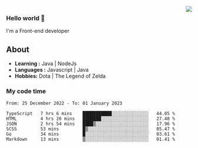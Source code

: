 <img align='right' src="https://github-readme-stats.vercel.app/api?username=jumodada&show_icons=true&theme=vue">

### Hello world 👋

I'm a Front-end developer 
    
## About
-  **Learning :** Java | NodeJs
-  **Languages :** Javascript | Java
-  **Hobbies:** Dota | The Legend of Zelda

### My code time

<!--START_SECTION:waka-->

```text
From: 25 December 2022 - To: 01 January 2023

TypeScript   7 hrs 6 mins    ███████████░░░░░░░░░░░░░░   44.05 %
HTML         4 hrs 26 mins   ███████░░░░░░░░░░░░░░░░░░   27.48 %
JSON         2 hrs 54 mins   ████▒░░░░░░░░░░░░░░░░░░░░   17.96 %
SCSS         53 mins         █▒░░░░░░░░░░░░░░░░░░░░░░░   05.47 %
Go           34 mins         █░░░░░░░░░░░░░░░░░░░░░░░░   03.61 %
Markdown     13 mins         ▒░░░░░░░░░░░░░░░░░░░░░░░░   01.41 %
```

<!--END_SECTION:waka-->
